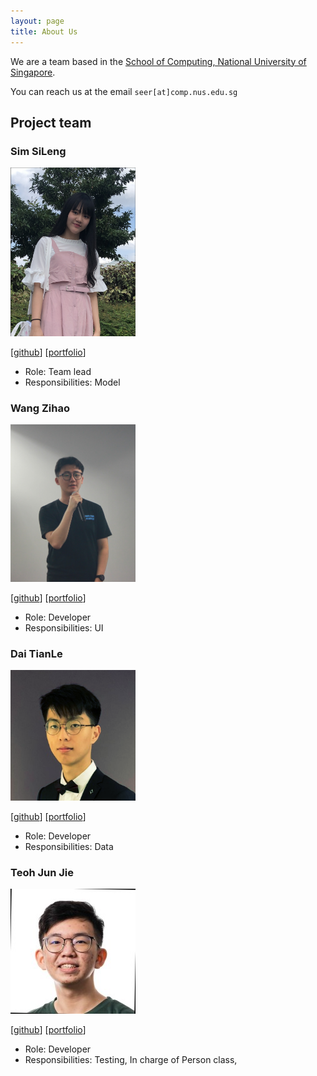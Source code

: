 ```yaml
---
layout: page
title: About Us
---
```


We are a team based in the [School of Computing, National University of Singapore](http://www.comp.nus.edu.sg).

You can reach us at the email `seer[at]comp.nus.edu.sg`

## Project team

### Sim SiLeng

<img src="images/pnutzz-0207.png" width="200px">

[[github](https://github.com/pnutzz-0207)]
[[portfolio](team/pnutzz-0207.md)]

* Role: Team lead
* Responsibilities: Model

### Wang Zihao

<img src="images/9temare.png" width="200px">

[[github](https://github.com/9teMare)]
[[portfolio](team/9temare.md)]

* Role: Developer
* Responsibilities: UI

### Dai TianLe

<img src="images/ddx-510.png" width="200px">

[[github](http://github.com/ddx-510)] [[portfolio](team/ddx-510.md)]

* Role: Developer
* Responsibilities: Data

### Teoh Jun Jie

<img src="images/junjieteoh.png" width="200px">

[[github](http://github.com/junjieteoh)]
[[portfolio](team/junjieteoh.md)]

* Role: Developer
* Responsibilities: Testing, In charge of Person class,  
